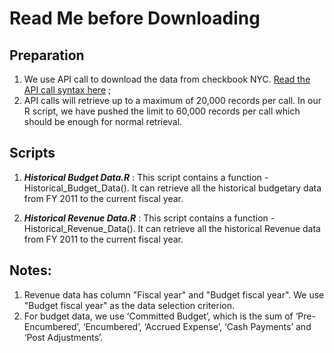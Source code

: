 # Read Me before Downloading

## Preparation
1. We use API call to download the data from checkbook NYC. [Read the API call syntax here](https://www.checkbooknyc.com/data-feeds/api) ; 
2. API calls will retrieve up to a maximum of 20,000 records per call. In our R script, we have pushed the limit to 60,000 records per call which should be enough for normal retrieval.

## Scripts
1. **_Historical Budget Data.R_** : This script contains a function - Historical_Budget_Data(). It can retrieve all the historical budgetary data from FY 2011 to the current fiscal year.

2. **_Historical Revenue Data.R_** : This script contains a function - Historical_Revenue_Data(). It can retrieve all the historical Revenue data from FY 2011 to the current fiscal year.

## Notes:
1. Revenue data has column "Fiscal year" and "Budget fiscal year". We use "Budget fiscal year" as the data selection criterion.
2. For budget data, we use ‘Committed Budget’, which is the sum of ‘Pre-Encumbered’, ‘Encumbered’, ‘Accrued Expense’, ‘Cash Payments’ and ‘Post Adjustments’.
